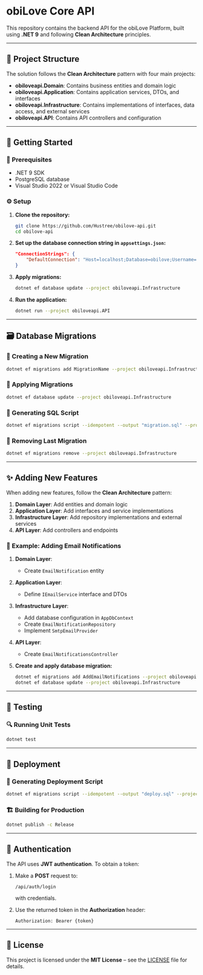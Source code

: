 # obiLove Core API

This repository contains the backend API for the obiLove Platform, built using **.NET 9** and following **Clean Architecture** principles.

---

## 📁 Project Structure
The solution follows the **Clean Architecture** pattern with four main projects:

- **obiloveapi.Domain**: Contains business entities and domain logic
- **obiloveapi.Application**: Contains application services, DTOs, and interfaces
- **obiloveapi.Infrastructure**: Contains implementations of interfaces, data access, and external services
- **obiloveapi.API**: Contains API controllers and configuration

---

## 🚀 Getting Started

### 🔧 Prerequisites
- .NET 9 SDK
- PostgreSQL database
- Visual Studio 2022 or Visual Studio Code

### ⚙️ Setup

1. **Clone the repository:**
   ```bash
   git clone https://github.com/Hustree/obilove-api.git
   cd obilove-api
   ```

2. **Set up the database connection string in `appsettings.json`:**
   ```json
   "ConnectionStrings": {
       "DefaultConnection": "Host=localhost;Database=obilove;Username=postgres;Password=yourpassword"
   }
   ```

3. **Apply migrations:**
   ```bash
   dotnet ef database update --project obiloveapi.Infrastructure
   ```

4. **Run the application:**
   ```bash
   dotnet run --project obiloveapi.API
   ```

---

## 🗃️ Database Migrations

### 📌 Creating a New Migration
```bash
dotnet ef migrations add MigrationName --project obiloveapi.Infrastructure
```

### 📌 Applying Migrations
```bash
dotnet ef database update --project obiloveapi.Infrastructure
```

### 📌 Generating SQL Script
```bash
dotnet ef migrations script --idempotent --output "migration.sql" --project obiloveapi.Infrastructure
```

### 📌 Removing Last Migration
```bash
dotnet ef migrations remove --project obiloveapi.Infrastructure
```

---

## ✨ Adding New Features

When adding new features, follow the **Clean Architecture** pattern:

1. **Domain Layer**: Add entities and domain logic
2. **Application Layer**: Add interfaces and service implementations
3. **Infrastructure Layer**: Add repository implementations and external services
4. **API Layer**: Add controllers and endpoints

### 📩 Example: Adding Email Notifications

1. **Domain Layer**:
   - Create `EmailNotification` entity

2. **Application Layer**:
   - Define `IEmailService` interface and DTOs

3. **Infrastructure Layer**:
   - Add database configuration in `AppDbContext`
   - Create `EmailNotificationRepository`
   - Implement `SmtpEmailProvider`

4. **API Layer**:
   - Create `EmailNotificationsController`

5. **Create and apply database migration:**
   ```bash
   dotnet ef migrations add AddEmailNotifications --project obiloveapi.Infrastructure
   dotnet ef database update --project obiloveapi.Infrastructure
   ```

---

## 🧪 Testing

### 🔍 Running Unit Tests
```bash
dotnet test
```

---

## 🚢 Deployment

### 📝 Generating Deployment Script
```bash
dotnet ef migrations script --idempotent --output "deploy.sql" --project obiloveapi.Infrastructure
```

### 🏗️ Building for Production
```bash
dotnet publish -c Release
```

---

## 🔐 Authentication

The API uses **JWT authentication**. To obtain a token:

1. Make a **POST** request to:
   ```http
   /api/auth/login
   ```
   with credentials.

2. Use the returned token in the **Authorization** header:
   ```http
   Authorization: Bearer {token}
   ```

---

## 📜 License

This project is licensed under the **MIT License** – see the [LICENSE](LICENSE) file for details.

